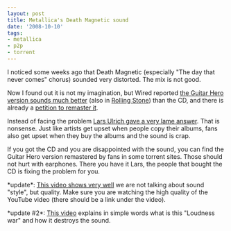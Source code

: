 ```yaml
---
layout: post
title: Metallica's Death Magnetic sound
date: '2008-10-10'
tags:
- metallica
- p2p
- torrent
---
```


I noticed some weeks ago that Death Magnetic (especially "The day that never comes" chorus) sounded very distorted. The mix is not good.

Now I found out it is not my imagination, but Wired reported [the Guitar Hero version sounds much better][1] (also in [Rolling Stone][4]) than the CD, and there is already a [petition to remaster it][3].

Instead of facing the problem [Lars Ulrich gave a very lame answer][2]. That is nonsense. Just like artists get upset when people copy their albums, fans also get upset when they buy the albums and the sound is crap.

If you got the CD and you are disappointed with the sound, you can find the Guitar Hero version remastered by fans in some torrent sites. Those should not hurt with earphones. There you have it Lars, the people that bought the CD is fixing the problem for you.

\*update\*: [This video shows very well][5] we are not talking about sound "style", but quality. Make sure you are watching the high quality of the YouTube video (there should be a link under the video).

\*update #2\*: [This video][6] explains in simple words what is this "Loudness war" and how it destroys the sound.

[1]: http://blog.wired.com/music/2008/09/does-metallicas.html  
[2]: http://blog.wired.com/music/2008/09/lars-ulrich-res.html  
[3]: http://www.gopetition.com/petitions/re-mix-or-remaster-death-magnetic.html  
[4]: [http://www.rollingstone.com/rockdaily/index.php/2008/09/18/fans-complain-afte...](http://www.rollingstone.com/rockdaily/index.php/2008/09/18/fans-complain-after-death-magnetic-sounds-better-on-guitar-hero-than-cd/)  
[5]: http://www.youtube.com/watch?v=DRyIACDCc1I  
[6]: http://www.youtube.com/watch?v=3Gmex_4hreQ

